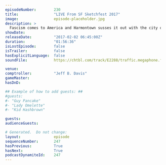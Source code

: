 ```yaml
---
episodeNumber:        230
title:                "LIVE From SF Sketchfest 2017"
image:                episode-placeholder.jpg
description: >
  Fascism comes to America and Harmontown susses it out with the city of San Francisco. Watch the video at harmontown.com! Become a member. Original music made for Harmontown by Titanic Sinclair.
showDate:             
releaseDate:          "2017-02-02 06:45:00Z"
duration:             "01:56:36"
isLostEpisode:        false
isTrailer:            false
hasExplicitLanguage:  false
soundFile:            https://chtbl.com/track/E2288/traffic.megaphone.fm/STA7033395606.mp3?updated=1596827132

venue:                
comptroller:          "Jeff B. Davis"
gameMaster:           
hasDnD:               

## Example of how to add guests: ##
#guests:
#- "Guy Pancake"
#- "Lady Omelette"
#- "Kid Hashbrown"

guests:
audienceGuests:

# Generated.  Do not change:
layout:               episode
sequenceNumber:       247
hasPrevious:          True
hasNext:              True
podcastDynamiteId:    247
---
```


<!-- The episode description will be rendered here -->
<!-- Add your content below here -->

